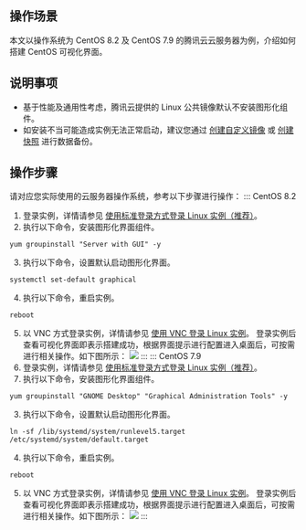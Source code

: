 ## 操作场景
本文以操作系统为 CentOS 8.2 及 CentOS 7.9 的腾讯云云服务器为例，介绍如何搭建 CentOS 可视化界面。

## 说明事项
- 基于性能及通用性考虑，腾讯云提供的 Linux 公共镜像默认不安装图形化组件。
- 如安装不当可能造成实例无法正常启动，建议您通过 [创建自定义镜像](https://cloud.tencent.com/document/product/213/4942) 或 [创建快照](https://cloud.tencent.com/document/product/362/5755) 进行数据备份。

## 操作步骤
请对应您实际使用的云服务器操作系统，参考以下步骤进行操作：
<dx-tabs>
::: CentOS 8.2
1. 登录实例，详情请参见 [使用标准登录方式登录 Linux 实例（推荐）](https://cloud.tencent.com/document/product/213/5436)。
2. 执行以下命令，安装图形化界面组件。
```shellsession
yum groupinstall "Server with GUI" -y
```
3. 执行以下命令，设置默认启动图形化界面。
```shellsession
systemctl set-default graphical
```
4. 执行以下命令，重启实例。
```shellsession
reboot
```
5. 以 VNC 方式登录实例，详情请参见 [使用 VNC 登录 Linux 实例](https://cloud.tencent.com/document/product/213/35701)。
登录实例后查看可视化界面即表示搭建成功，根据界面提示进行配置进入桌面后，可按需进行相关操作。如下图所示：
![](https://main.qcloudimg.com/raw/58e12a33b38e0114f5b3116b31f7b026.png)
:::
::: CentOS 7.9
1. 登录实例，详情请参见 [使用标准登录方式登录 Linux 实例（推荐）](https://cloud.tencent.com/document/product/213/5436)。
2. 执行以下命令，安装图形化界面组件。
```shellsession
yum groupinstall "GNOME Desktop" "Graphical Administration Tools" -y
```
3. 执行以下命令，设置默认启动图形化界面。
```shellsession
ln -sf /lib/systemd/system/runlevel5.target /etc/systemd/system/default.target
```
4. 执行以下命令，重启实例。
```shellsession
reboot
```
5. 以 VNC 方式登录实例，详情请参见 [使用 VNC 登录 Linux 实例](https://cloud.tencent.com/document/product/213/35701)。
登录实例后查看可视化界面即表示搭建成功，根据界面提示进行配置进入桌面后，可按需进行相关操作。如下图所示：
![](https://main.qcloudimg.com/raw/ae361df3eb2c224a92a754e1f693c06d.png)
:::
</dx-tabs>
